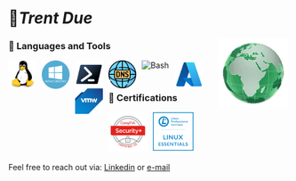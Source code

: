 # 👾*Trent Due*

<img width="25%" align="right" alt="Globe" src="assets/green globe.gif" />

 
### 🧰 Languages and Tools

<img align="left" alt="Linux" width="50px" style="padding-right:10px;" src="https://raw.githubusercontent.com/TurboRoomba/TurboRoomba/main/assets/linuxs.svg"/>
<img align="left" alt="AD" width="50px" style="padding-right:10px;" src="assets/ad1.png" />
<img align="left" alt="PowerShell" width="50px" style="padding-right:10px;" src="assets/pwsh.png" />
<img align="left" alt="DNS" width="50px" style="padding-right:10px;" src="assets/dns.png" />
<img align="left" alt="Bash" width="50px" style="padding-right:10px;" src="https://cdn.jsdelivr.net/gh/devicons/devicon/icons/bash/bash-original.svg" />
<img align="left" alt="Azure" width="50px" style="padding-right:10px;" src="assets/msazure.png" />
<img align="left" alt="VMware" width="50px" style="padding-right:10px;" src="assets/vmware.png" />



<br />

#
### 📜 Certifications

<img align="left" alt="VMware" width="70px" style="padding-right:10px;" src="assets/comptia-security-ce-certification.png" />
<img align="left" alt="VMware" width="73px" style="padding-right:10px;" src="assets/lpi.jpg" />
<br />
<br />
<br />

#
 
Feel free to reach out via: [Linkedin](https://www.linkedin.com/in/trentdue) or [e-mail](mailto:trentdue@outlook.com)
